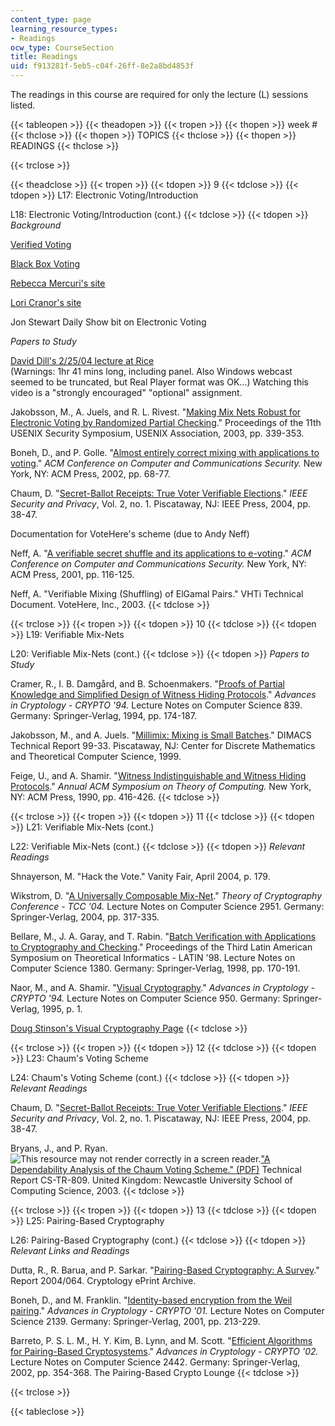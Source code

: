 ```yaml
---
content_type: page
learning_resource_types:
- Readings
ocw_type: CourseSection
title: Readings
uid: f913281f-5eb5-c04f-26ff-8e2a8bd4853f
---
```


The readings in this course are required for only the lecture (L) sessions listed.

{{< tableopen >}}
{{< theadopen >}}
{{< tropen >}}
{{< thopen >}}
week #
{{< thclose >}}
{{< thopen >}}
TOPICS
{{< thclose >}}
{{< thopen >}}
READINGS
{{< thclose >}}

{{< trclose >}}

{{< theadclose >}}
{{< tropen >}}
{{< tdopen >}}
9
{{< tdclose >}}
{{< tdopen >}}
L17: Electronic Voting/Introduction  
  
L18: Electronic Voting/Introduction (cont.)
{{< tdclose >}}
{{< tdopen >}}
_Background_  
  
[Verified Voting](http://www.verifiedvoting.org/)  
  
[Black Box Voting](http://blackboxvoting.org/)  
  
[Rebecca Mercuri's site](http://www.notablesoftware.com/evote.html)  
  
[Lori Cranor's site](http://lorrie.cranor.org/voting/hotlist.html)  
  
Jon Stewart Daily Show bit on Electronic Voting  
  
_Papers to Study_  
  
[David Dill's 2/25/04 lecture at Rice](http://webcast.rice.edu/speeches/20040225dill.html)  
(Warnings: 1hr 41 mins long, including panel. Also Windows webcast seemed to be truncated, but Real Player format was OK...) Watching this video is a "strongly encouraged" "optional" assignment.  
  
Jakobsson, M., A. Juels, and R. L. Rivest. "[Making Mix Nets Robust for Electronic Voting by Randomized Partial Checking](http://www.usenix.org/publications/library/proceedings/sec02/jakobsson.html)." Proceedings of the 11th USENIX Security Symposium, USENIX Association, 2003, pp. 339-353.  
  
Boneh, D., and P. Golle. "[Almost entirely correct mixing with applications to voting](https://people.csail.mit.edu/rivest/voting/papers/BonehGolle-AlmostEntirelyCorrectMixingWithApplicationsToVoting.pdf)." _ACM Conference on Computer and Communications Security._ New York, NY: ACM Press, 2002, pp. 68-77.  
  
Chaum, D. "[Secret-Ballot Receipts: True Voter Verifiable Elections](http://dx.doi.org/10.1109/MSECP.2004.1264852)." _IEEE Security and Privacy_, Vol. 2, no. 1. Piscataway, NJ: IEEE Press, 2004, pp. 38-47.  
  
Documentation for VoteHere's scheme (due to Andy Neff)  
  
Neff, A. "[A verifiable secret shuffle and its applications to e-voting](http://portal.acm.org/citation.cfm?id=502000&coll=GUIDE&dl=GUIDE&CFID=36654471&CFTOKEN=27727026)." _ACM Conference on Computer and Communications Security._ New York, NY: ACM Press, 2001, pp. 116-125.  
  
Neff, A. "Verifiable Mixing (Shuffling) of ElGamal Pairs." VHTi Technical Document. VoteHere, Inc., 2003.
{{< tdclose >}}

{{< trclose >}}
{{< tropen >}}
{{< tdopen >}}
10
{{< tdclose >}}
{{< tdopen >}}
L19: Verifiable Mix-Nets  
  
L20: Verifiable Mix-Nets (cont.)
{{< tdclose >}}
{{< tdopen >}}
_Papers to Study_  
  
Cramer, R., I. B. Damgård, and B. Schoenmakers. "[Proofs of Partial Knowledge and Simplified Design of Witness Hiding Protocols](https://dx.doi.org/10.1007/3-540-48658-5_19)." _Advances in Cryptology - CRYPTO '94._ Lecture Notes on Computer Science 839. Germany: Springer-Verlag, 1994, pp. 174-187.  
  
Jakobsson, M., and A. Juels. "[Millimix: Mixing is Small Batches](http://dimacs.rutgers.edu/TechnicalReports/abstracts/1999/99-33.html)." DIMACS Technical Report 99-33. Piscataway, NJ: Center for Discrete Mathematics and Theoretical Computer Science, 1999.  
  
Feige, U., and A. Shamir. "[Witness Indistinguishable and Witness Hiding Protocols](http://portal.acm.org/citation.cfm?id=100272&coll=GUIDE&dl=GUIDE&CFID=36654471&CFTOKEN=27727026)." _Annual ACM Symposium on Theory of Computing._ New York, NY: ACM Press, 1990, pp. 416-426.
{{< tdclose >}}

{{< trclose >}}
{{< tropen >}}
{{< tdopen >}}
11
{{< tdclose >}}
{{< tdopen >}}
L21: Verifiable Mix-Nets (cont.)  
  
L22: Verifiable Mix-Nets (cont.)
{{< tdclose >}}
{{< tdopen >}}
_Relevant Readings_  
  
Shnayerson, M. "Hack the Vote." Vanity Fair, April 2004, p. 179.  
  
Wikstrom, D. "[A Universally Composable Mix-Net](https://link.springer.com/chapter/10.1007/978-3-540-24638-1_18)." _Theory of Cryptography Conference - TCC '04._ Lecture Notes on Computer Science 2951. Germany: Springer-Verlag, 2004, pp. 317-335.  
  
Bellare, M., J. A. Garay, and T. Rabin. "[Batch Verification with Applications to Cryptography and Checking](https://link.springer.com/chapter/10.1007/BFb0054320)." Proceedings of the Third Latin American Symposium on Theoretical Informatics - LATIN '98. Lecture Notes on Computer Science 1380. Germany: Springer-Verlag, 1998, pp. 170-191.  
  
Naor, M., and A. Shamir. "[Visual Cryptography](https://link.springer.com/chapter/10.1007/BFb0053419)." _Advances in Cryptology - CRYPTO '94._ Lecture Notes on Computer Science 950. Germany: Springer-Verlag, 1995, p. 1.  
  
[Doug Stinson's Visual Cryptography Page](https://cs.uwaterloo.ca/~dstinson/visual.html)
{{< tdclose >}}

{{< trclose >}}
{{< tropen >}}
{{< tdopen >}}
12
{{< tdclose >}}
{{< tdopen >}}
L23: Chaum's Voting Scheme  
  
L24: Chaum's Voting Scheme (cont.)
{{< tdclose >}}
{{< tdopen >}}
_Relevant Readings_  
  
Chaum, D. "[Secret-Ballot Receipts: True Voter Verifiable Elections](http://dx.doi.org/10.1109/MSECP.2004.1264852)." _IEEE Security and Privacy_, Vol. 2, no. 1. Piscataway, NJ: IEEE Press, 2004, pp. 38-47.  
  
Bryans, J., and P. Ryan. ![This resource may not render correctly in a screen reader.](/images/inacessible.gif)["A Dependability Analysis of the Chaum Voting Scheme." (PDF)](http://courses.csail.mit.edu/6.897/spring04/BryansRyan-ADependabilityAnalysisOfTheChaumDigitalVotingScheme.pdf) Technical Report CS-TR-809. United Kingdom: Newcastle University School of Computing Science, 2003.
{{< tdclose >}}

{{< trclose >}}
{{< tropen >}}
{{< tdopen >}}
13
{{< tdclose >}}
{{< tdopen >}}
L25: Pairing-Based Cryptography  
  
L26: Pairing-Based Cryptography (cont.)
{{< tdclose >}}
{{< tdopen >}}
_Relevant Links and Readings_  
  
Dutta, R., R. Barua, and P. Sarkar. "[Pairing-Based Cryptography: A Survey](http://eprint.iacr.org/2004/064)." Report 2004/064. Cryptology ePrint Archive.  
  
Boneh, D., and M. Franklin. "[Identity-based encryption from the Weil pairing](https://crypto.stanford.edu/~dabo/papers/bfibe.pdf)." _Advances in Cryptology - CRYPTO '01._ Lecture Notes on Computer Science 2139. Germany: Springer-Verlag, 2001, pp. 213-229.  
  
Barreto, P. S. L. M., H. Y. Kim, B. Lynn, and M. Scott. "[Efficient Algorithms for Pairing-Based Cryptosystems](https://eprint.iacr.org/2002/008.pdf)." _Advances in Cryptology - CRYPTO '02._ Lecture Notes on Computer Science 2442. Germany: Springer-Verlag, 2002, pp. 354-368. The Pairing-Based Crypto Lounge
{{< tdclose >}}

{{< trclose >}}

{{< tableclose >}}